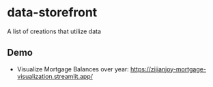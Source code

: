 # data-storefront
A list of creations that utilize data


## Demo

- Visualize Mortgage Balances over year: https://zijianjoy-mortgage-visualization.streamlit.app/